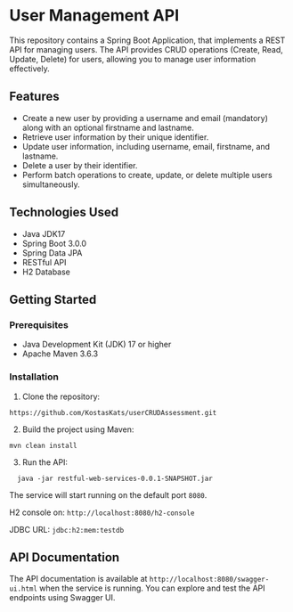 # User Management API

This repository contains a Spring Boot Application, that implements a REST API for managing users. The API provides CRUD operations (Create, Read, Update, Delete) for users, allowing you to manage user information effectively.

## Features

- Create a new user by providing a username and email (mandatory) along with an optional firstname and lastname.
- Retrieve user information by their unique identifier.
- Update user information, including username, email, firstname, and lastname.
- Delete a user by their identifier.
- Perform batch operations to create, update, or delete multiple users simultaneously.

## Technologies Used

- Java JDK17
- Spring Boot 3.0.0
- Spring Data JPA
- RESTful API
- H2 Database

## Getting Started

### Prerequisites

- Java Development Kit (JDK) 17 or higher
- Apache Maven 3.6.3

### Installation

1. Clone the repository:

`https://github.com/KostasKats/userCRUDAssessment.git`

2. Build the project using Maven:

```shell
mvn clean install
```

3. Run the API:

```shell
  java -jar restful-web-services-0.0.1-SNAPSHOT.jar
 ```

The service will start running on the default port `8080`.

H2 console on: `http://localhost:8080/h2-console`

JDBC URL: `jdbc:h2:mem:testdb`

## API Documentation

The API documentation is available at `http://localhost:8080/swagger-ui.html` when the service is running. You can explore and test the API endpoints using Swagger UI.






